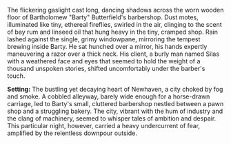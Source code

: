 The flickering gaslight cast long, dancing shadows across the worn wooden floor of Bartholomew "Barty" Butterfield's barbershop.  Dust motes, illuminated like tiny, ethereal fireflies, swirled in the air, clinging to the scent of bay rum and linseed oil that hung heavy in the tiny, cramped shop.  Rain lashed against the single, grimy windowpane, mirroring the tempest brewing inside Barty.  He sat hunched over a mirror, his hands expertly maneuvering a razor over a thick neck. His client, a burly man named Silas with a weathered face and eyes that seemed to hold the weight of a thousand unspoken stories, shifted uncomfortably under the barber's touch.

**Setting:**  The bustling yet decaying heart of  Newhaven, a city choked by fog and smoke.  A cobbled alleyway, barely wide enough for a horse-drawn carriage, led to Barty's small, cluttered barbershop nestled between a pawn shop and a struggling bakery.  The city, vibrant with the hum of industry and the clang of machinery, seemed to whisper tales of ambition and despair.  This particular night, however, carried a heavy undercurrent of fear, amplified by the relentless downpour outside.
